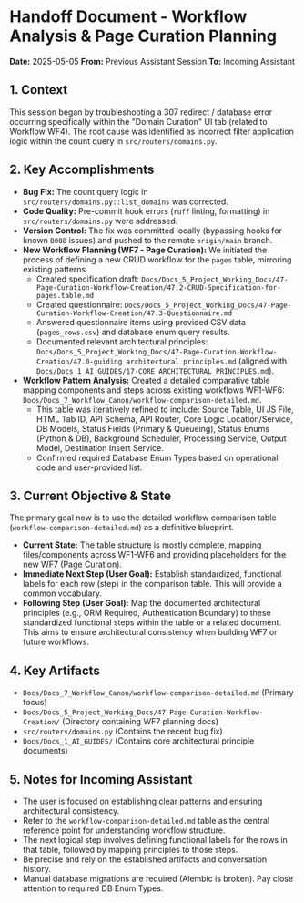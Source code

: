 # Handoff Document - Workflow Analysis & Page Curation Planning

**Date:** 2025-05-05
**From:** Previous Assistant Session
**To:** Incoming Assistant

## 1. Context

This session began by troubleshooting a 307 redirect / database error occurring specifically within the "Domain Curation" UI tab (related to Workflow WF4). The root cause was identified as incorrect filter application logic within the count query in `src/routers/domains.py`.

## 2. Key Accomplishments

- **Bug Fix:** The count query logic in `src/routers/domains.py::list_domains` was corrected.
- **Code Quality:** Pre-commit hook errors (`ruff` linting, formatting) in `src/routers/domains.py` were addressed.
- **Version Control:** The fix was committed locally (bypassing hooks for known `B008` issues) and pushed to the remote `origin/main` branch.
- **New Workflow Planning (WF7 - Page Curation):** We initiated the process of defining a new CRUD workflow for the `pages` table, mirroring existing patterns.
  - Created specification draft: `Docs/Docs_5_Project_Working_Docs/47-Page-Curation-Workflow-Creation/47.2-CRUD-Specification-for-pages.table.md`
  - Created questionnaire: `Docs/Docs_5_Project_Working_Docs/47-Page-Curation-Workflow-Creation/47.3-Questionnaire.md`
  - Answered questionnaire items using provided CSV data (`pages_rows.csv`) and database enum query results.
  - Documented relevant architectural principles: `Docs/Docs_5_Project_Working_Docs/47-Page-Curation-Workflow-Creation/47.0-guiding architectural principles.md` (aligned with `Docs/Docs_1_AI_GUIDES/17-CORE_ARCHITECTURAL_PRINCIPLES.md`).
- **Workflow Pattern Analysis:** Created a detailed comparative table mapping components and steps across existing workflows WF1-WF6: `Docs/Docs_7_Workflow_Canon/workflow-comparison-detailed.md`.
  - This table was iteratively refined to include: Source Table, UI JS File, HTML Tab ID, API Schema, API Router, Core Logic Location/Service, DB Models, Status Fields (Primary & Queueing), Status Enums (Python & DB), Background Scheduler, Processing Service, Output Model, Destination Insert Service.
  - Confirmed required Database Enum Types based on operational code and user-provided list.

## 3. Current Objective & State

The primary goal now is to use the detailed workflow comparison table (`workflow-comparison-detailed.md`) as a definitive blueprint.

- **Current State:** The table structure is mostly complete, mapping files/components across WF1-WF6 and providing placeholders for the new WF7 (Page Curation).
- **Immediate Next Step (User Goal):** Establish standardized, functional labels for each row (step) in the comparison table. This will provide a common vocabulary.
- **Following Step (User Goal):** Map the documented architectural principles (e.g., ORM Required, Authentication Boundary) to these standardized functional steps within the table or a related document. This aims to ensure architectural consistency when building WF7 or future workflows.

## 4. Key Artifacts

- `Docs/Docs_7_Workflow_Canon/workflow-comparison-detailed.md` (Primary focus)
- `Docs/Docs_5_Project_Working_Docs/47-Page-Curation-Workflow-Creation/` (Directory containing WF7 planning docs)
- `src/routers/domains.py` (Contains the recent bug fix)
- `Docs/Docs_1_AI_GUIDES/` (Contains core architectural principle documents)

## 5. Notes for Incoming Assistant

- The user is focused on establishing clear patterns and ensuring architectural consistency.
- Refer to the `workflow-comparison-detailed.md` table as the central reference point for understanding workflow structure.
- The next logical step involves defining functional labels for the rows in that table, followed by mapping principles to those steps.
- Be precise and rely on the established artifacts and conversation history.
- Manual database migrations are required (Alembic is broken). Pay close attention to required DB Enum Types.
